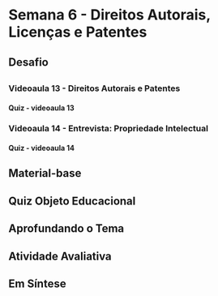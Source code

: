 # Semana 6 - Direitos Autorais, Licenças e Patentes

## Desafio

##
### Videoaula 13 - Direitos Autorais e Patentes

#### Quiz - videoaula 13

### Videoaula 14 - Entrevista: Propriedade Intelectual

#### Quiz - videoaula 14


## Material-base

## Quiz Objeto Educacional

## Aprofundando o Tema

## Atividade Avaliativa

## Em Síntese